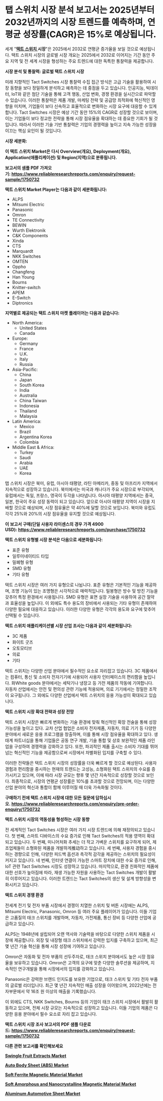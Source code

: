 <p><h1>탭 스위치 시장 분석 보고서는 2025년부터 2032년까지의 시장 트렌드를 예측하며, 연평균 성장률(CAGR)은 15%로 예상됩니다.</h1></p><p>세계 "<strong><a href="https://www.reliableresearchreports.com/tact-switches-r1750732?utm_campaign=106&utm_medium=8&utm_source=Github&utm_content=ia&utm_term=05022025&utm_id=tact-switches">택트 스위치&nbsp;</a></strong><strong>시장</strong>"은 2025에서 2032로 연평균 증가율을 보일 것으로 예상됩니다. 택트 스위치 시장의 글로벌 시장 개요는 2025에서 2032로 이어지는 기간 동안 주요 지역 및 전 세계 시장을 형성하는 주요 트렌드에 대한 독특한 통찰력을 제공합니다.</p>
<p><strong>시장 분석 및 통찰력: 글로벌 택트 스위치 시장</strong></p>
<p><p>미래 지향적인 Tact Switches 시장 통찰력 수집 접근 방식은 고급 기술을 활용하여 시장 동향을 보다 정밀하게 분석하고 예측하는 데 중점을 두고 있습니다. 인공지능, 빅데이터, IoT와 같은 첨단 기술을 통해 고객 행동, 산업 변화, 경쟁 환경을 실시간으로 파악할 수 있습니다. 이러한 통찰력은 제품 개발, 마케팅 전략 및 공급망 최적화에 혁신적인 영향을 미치며, 기업들이 보다 신속하고 효율적으로 변화하는 시장 요구에 대응할 수 있게 합니다. Tact Switches 시장은 예상 기간 동안 15%의 CAGR로 성장할 것으로 보이며, 이는 기업들이 보다 정교한 전략을 통해 시장 점유율을 확대하는 데 중요한 기회가 될 것입니다. 따라서 이러한 기술 기반 통찰력은 기업의 경쟁력을 높이고 지속 가능한 성장을 이끄는 핵심 요인이 될 것입니다.</p><a href="%7CAUTHORITHY_DOMAIN_URL%7C?utm_campaign=106&utm_medium=8&utm_source=Github&utm_content=ia&utm_term=05022025&utm_id=tact-switches"></a></p>
<p><strong>시장 세분화:</strong></p>
<p><strong>이 택트 스위치 Market은 다시 Overview(개요), Deployment(개요), Application(애플리케이션) 및 Region(지역)으로 분류됩니다.</strong></p>
<p><strong>보고서의 샘플 PDF 가져오기:&nbsp;<a href="https://www.reliableresearchreports.com/enquiry/request-sample/1750732?utm_campaign=106&utm_medium=8&utm_source=Github&utm_content=ia&utm_term=05022025&utm_id=tact-switches">https://www.reliableresearchreports.com/enquiry/request-sample/1750732</a></strong><strong></strong></p>
<p><strong>택트 스위치 Market Player는 다음과 같이 세분화됩니다:</strong></p>
<p><ul><li>ALPS</li><li>Mitsumi Electric</li><li>Panasonic</li><li>Omron</li><li>TE Connectivity</li><li>BEWIN</li><li>Wurth Elektronik</li><li>C&K Components</li><li>Xinda</li><li>CTS</li><li>Marquardt</li><li>NKK Switches</li><li>OMTEN</li><li>Oppho</li><li>Changfeng</li><li>Han Young</li><li>Bourns</li><li>Knitter-switch</li><li>APEM</li><li>E-Switch</li><li>Diptronics</li></ul></p>
<p><strong>지역별로 제공되는 택트 스위치 마켓 플레이어는 다음과 같습니다:</strong></p>
<p><ul>
    <li>
        North America:
        <ul>
            <li>United States</li>
            <li>Canada</li>
        </ul>
    </li>
    <li>
        Europe:
        <ul>
            <li>Germany</li>
            <li>France</li>
            <li>U.K.</li>
            <li>Italy</li>
            <li>Russia</li>
        </ul>
    </li>
    <li>
        Asia-Pacific:
        <ul>
            <li>China</li>
            <li>Japan</li>
            <li>South Korea</li>
            <li>India</li>
            <li>Australia</li>
            <li>China Taiwan</li>
            <li>Indonesia</li>
            <li>Thailand</li>
            <li>Malaysia</li>
        </ul>
    </li>
    <li>
        Latin America:
        <ul>
            <li>Mexico</li>
            <li>Brazil</li>
            <li>Argentina Korea</li>
            <li>Colombia</li>
        </ul>
    </li>
    <li>
        Middle East & Africa:
        <ul>
            <li>Turkey</li>
            <li>Saudi</li>
            <li>Arabia</li>
            <li>UAE</li>
            <li>Korea</li>
        </ul>
    </li>
    </ul></p>
<p><p>탭 스위치 시장은 북미, 유럽, 아시아 태평양, 라틴 아메리카, 중동 및 아프리카 지역에서 지속적으로 성장하고 있습니다. 북미에서는 미국과 캐나다가 주요 시장으로 부각되며, 유럽에서는 독일, 프랑스, 영국이 두각을 나타냅니다. 아시아 태평양 지역에서는 중국, 일본, 한국이 주요 성장 동력이 되고 있습니다. 앞으로 아시아 태평양 지역이 시장을 지배할 것으로 예상되며, 시장 점유율은 약 40%에 달할 것으로 보입니다. 북미와 유럽도 각각 25%와 20%의 시장 점유율을 유지할 것으로 예상됩니다.</p></p>
<p><strong>이 보고서 구매(단일 사용자 라이센스의 경우 가격 4900 USD):&nbsp;<a href="https://www.reliableresearchreports.com/purchase/1750732?utm_campaign=106&utm_medium=8&utm_source=Github&utm_content=ia&utm_term=05022025&utm_id=tact-switches">https://www.reliableresearchreports.com/purchase/1750732</a></strong></p>
<p><strong>택트 스위치 유형별 시장 분석은 다음으로 세분화됩니다:</strong></p>
<p><ul><li>표준 유형</li><li>일루미네이티드 타입</li><li>밀폐형 유형</li><li>SMD 유형</li><li>기타 유형</li></ul></p>
<p><p>택트 스위치 시장은 여러 가지 유형으로 나뉩니다. 표준 유형은 기본적인 기능을 제공하며, 조명 기능이 있는 조명형은 시각적으로 매력적입니다. 밀봉형은 방수 및 방진 기능을 갖추어 특정 환경에서 사용됩니다. SMD 유형은 표면 실장 기술을 사용하여 공간 절약과 효율성을 높입니다. 이 외에도 특수 용도의 장비에서 사용되는 기타 유형이 존재하여 다양한 필요에 대응하고 있습니다. 이러한 다양한 유형은 각각의 용도와 요구에 맞추어 선택될 수 있습니다.</p></p>
<p><strong>택트 스위치 애플리케이션별 시장 산업 조사는 다음과 같이 세분화됩니다:</strong></p>
<p><ul><li>3C 제품</li><li>화이트 굿즈</li><li>오토모티브</li><li>의료</li><li>기타</li></ul></p>
<p><p>택트 스위치는 다양한 산업 분야에서 필수적인 요소로 자리잡고 있습니다. 3C 제품에서는 컴퓨터, 통신 및 소비자 전자기기에 사용되어 사용자 인터페이스의 편리함을 높입니다. 화White goods 분야에서는 세탁기나 냉장고 등 가전 제품의 작동에 기여합니다. 자동차 산업에서는 안전 및 편의성 관련 기능에 적용되며, 의료 기기에서는 정밀한 조작이 요구됩니다. 그 외에도 다양한 산업에서 택트 스위치의 응용 가능성이 확대되고 있습니다.</p></p>
<p><strong>택트 스위치 시장 확대 전략과 성장 전망</strong></p>
<p><p>택트 스위치 시장은 빠르게 변화하는 기술 환경에 맞춰 혁신적인 확장 전술을 통해 성장 가능성을 높이고 있다. 교차 산업 협업은 소비자 전자제품, 자동차, 의료 기기 등 다양한 분야에서 새로운 응용 프로그램을 창출하며, 이를 통해 시장 점유율을 확대하고 있다. 생태계 파트너십을 통해 기업들은 공동 연구 개발, 기술 통합 및 상호 보완적인 제품 라인업을 구성하여 경쟁력을 강화하고 있다. 또한, 파괴적인 제품 출시는 소비자 기대를 뛰어넘는 혁신적인 기능을 제공함으로써 시장에서 차별화된 입지를 구축할 수 있다.</p><p>이러한 전략들은 택트 스위치 시장의 성장률을 더욱 빠르게 할 것으로 예상된다. 사용자 경험과 편리함을 중시하는 현재의 트렌드는 고성능, 소형화된 택트 스위치의 수요를 증가시키고 있으며, 이에 따라 시장 규모는 향후 몇 년간 지속적으로 성장할 것으로 보인다. 최종적으로, 시장의 연평균 성장률은 10%를 초과할 것으로 전망되며, 이는 다양한 산업 분야의 혁신과 통합이 함께 이루어질 때 더욱 가속화될 것이다.</p></p>
<p><strong>구매하기 전에 택트 스위치 시장에 대한 모든 질문에 답하십시오.&nbsp;<a href="https://www.reliableresearchreports.com/enquiry/pre-order-enquiry/1750732?utm_campaign=106&utm_medium=8&utm_source=Github&utm_content=ia&utm_term=05022025&utm_id=tact-switches">https://www.reliableresearchreports.com/enquiry/pre-order-enquiry/1750732</a></strong><strong></strong></p>
<p><strong>택트 스위치 시장의 역동성을 형성하는 시장 동향</strong></p>
<p><p>전 세계적인 Tact Switches 시장은 여러 가지 시장 트렌드에 의해 재정의되고 있습니다. 첫 번째, 스마트 디바이스의 수요 증가로 인해 Tact Switches의 적용 영역이 확대되고 있습니다. 두 번째, 미니어처화 추세는 더 작고 가벼운 스위치를 요구하게 되어, 제조업체들이 소형화된 제품을 개발하게推动하고 있습니다. 세 번째, 사용자 경험을 중시하는 경향으로 인해, 다양한 피드백 옵션과 촉각적 감각을 제공하는 스위치의 필요성이 커지고 있습니다. 네 번째, 인터넷 연결이 가능한 스마트 장치에 대한 수요 증가로 인해, IoT 관련 Tact Switches 시장도 성장하고 있습니다. 마지막으로, 환경 친화적인 제품에 대한 선호가 높아짐에 따라, 재생 가능한 자원을 사용하는 Tact Switches 개발이 활발히 이루어지고 있습니다. 이러한 트렌드는 Tact Switches의 생산 및 설계 방향성을 변화시키고 있습니다.</p></p>
<p><strong>택트 스위치 경쟁 환경</strong></p>
<p><p>전세계 전기 및 전자 부품 시장에서 경쟁이 치열한 스위치 및 버튼 시장에는 ALPS, Mitsumi Electric, Panasonic, Omron 등 여러 주요 플레이어가 있습니다. 이들 기업은 고품질의 태크 스위치를 개발하며, 자동차, 가전제품, 통신 장비 등 다양한 산업에 공급하고 있습니다.</p><p>ALPS는 1948년에 설립되어 오랜 역사와 기술력을 바탕으로 다양한 스위치 제품을 시장에 제공합니다. 외장 및 내장형 태크 스위치에서 강력한 입지를 구축하고 있으며, 최근 몇 년간 기술 혁신을 통해 시장 성장에 기여하고 있습니다.</p><p>Omron은 자동화 및 전자 부품의 선두주자로, 태크 스위치 분야에서도 높은 시장 점유율을 보유하고 있습니다. Omron은 고객의 요구에 맞춘 다양한 솔루션을 제공하며, 지속적인 연구개발을 통해 시장에서의 입지를 강화하고 있습니다.</p><p>Panasonic은 강력한 브랜드 인지도를 보유한 기업으로, 태크 스위치 및 기타 전자 부품의 글로벌 리더입니다. 최근 몇 년간 지속적인 매출 성장을 이어왔으며, 2022년에는 전자부문에서 약 16조 원 이상의 매출을 기록했습니다.</p><p>이 외에도 CTS, NKK Switches, Bourns 등의 기업이 태크 스위치 시장에서 활발히 활동하고 있으며, 전체 시장 규모는 지속적으로 성장하고 있습니다. 이들 기업의 제품은 다양한 응용 분야에서 필수 요소로 자리 잡고 있습니다.</p></p>
<p><strong>택트 스위치 시장 조사 보고서의 PDF 샘플 다운로드:&nbsp;<a href="https://www.reliableresearchreports.com/enquiry/request-sample/1750732?utm_campaign=106&utm_medium=8&utm_source=Github&utm_content=ia&utm_term=05022025&utm_id=tact-switches">https://www.reliableresearchreports.com/enquiry/request-sample/1750732</a></strong></p>
<p><strong></strong></p>
<p><strong></strong></p>
<p><strong></strong></p>
<p><strong></strong></p>
<p><strong>다른 관련 보고서를 확인해보세요</strong></p>
<p><strong><p><a href="https://github.com/agdonthisa/Market-Research-Report-List-1/blob/main/swingle-fruit-extracts-market.md?utm_campaign=106&utm_medium=8&utm_source=Github&utm_content=ia&utm_term=05022025&utm_id=tact-switches">Swingle Fruit Extracts Market</a></p><p><a href="https://github.com/hartsockdonnette82/Market-Research-Report-List-1/blob/main/auto-body-sheet-abs-market.md?utm_campaign=106&utm_medium=8&utm_source=Github&utm_content=ia&utm_term=05022025&utm_id=tact-switches">Auto Body Sheet (ABS) Market</a></p><p><a href="https://github.com/biomochaben4/Market-Research-Report-List-1/blob/main/soft-ferrite-magnetic-material-market.md?utm_campaign=106&utm_medium=8&utm_source=Github&utm_content=ia&utm_term=05022025&utm_id=tact-switches">Soft Ferrite Magnetic Material Market</a></p><p><a href="https://github.com/akaalahk/Market-Research-Report-List-1/blob/main/soft-amorphous-and-nanocrystalline-magnetic-material-market.md?utm_campaign=106&utm_medium=8&utm_source=Github&utm_content=ia&utm_term=05022025&utm_id=tact-switches">Soft Amorphous and Nanocrystalline Magnetic Material Market</a></p><p><a href="https://github.com/birnbaumbulah0/Market-Research-Report-List-1/blob/main/aluminum-automotive-sheet-market.md?utm_campaign=106&utm_medium=8&utm_source=Github&utm_content=ia&utm_term=05022025&utm_id=tact-switches">Aluminum Automotive Sheet Market</a></p></strong></p>
